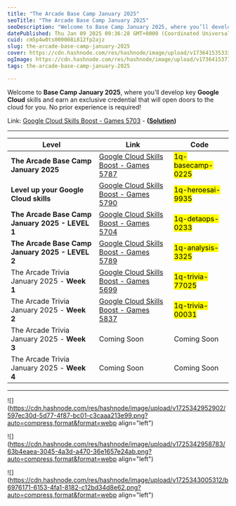 ```yaml
---
title: "The Arcade Base Camp January 2025"
seoTitle: "The Arcade Base Camp January 2025"
seoDescription: "Welcome to Base Camp January 2025, where you’ll develop key Google Cloud skills and earn an exclusive credential that will open doors to the cloud for you."
datePublished: Thu Jan 09 2025 09:36:28 GMT+0000 (Coordinated Universal Time)
cuid: cm5p4w0ts000008i812fp2ajz
slug: the-arcade-base-camp-january-2025
cover: https://cdn.hashnode.com/res/hashnode/image/upload/v1736415353339/f2f38edc-15b0-4d87-835a-afc759066eb7.png
ogImage: https://cdn.hashnode.com/res/hashnode/image/upload/v1736415371876/fc7933f8-2c9b-42c4-a8e0-fbbb39c18787.png
tags: the-arcade-base-camp-january-2025

---
```


Welcome to **Base Camp January 2025**, where you’ll develop key **Google Cloud** skills and earn an exclusive credential that will open doors to the cloud for you. No prior experience is required!

Link: [Google Cloud Skills Boost - Games 5703](https://www.cloudskillsboost.google/games/5703/labs/36448) - **(**[**Solution**](https://eplus.dev/start-here-dont-skip-this-arcade-lab)**)**

---

| **Level** | **Link** | **Code** |
| --- | --- | --- |
| **The Arcade Base Camp January 2025** | [Google Cloud Skills Boost - Games 5787](https://www.cloudskillsboost.google/games/5787) | <mark>1q-basecamp-0225</mark> |
| **Level up your Google Cloud skills** | [Google Cloud Skills Boost - Games 5790](https://www.cloudskillsboost.google/games/5790?utm_source=qwiklabs&utm_medium=lp&utm_campaign=level3-Janurary-arcade25) | <mark>1q-heroesai-9935</mark> |
| **The Arcade Base Camp January 2025 - LEVEL 1** | [Google Cloud Skills Boost - Games 5704](https://www.cloudskillsboost.google/games/5704?utm_source=qwiklabs&utm_medium=lp&utm_camphttps://www.cloudskillsboost.google/games/5788?utm_source=qwiklabs&utm_medium=lp&utm_campaign=level1-Janurary-arcade25aign=level1-december-arcade24) | <mark>1q-detaops-0233</mark> |
| **The Arcade Base Camp January 2025 - LEVEL 2** | [Google Cloud Skills Boost - Games 5789](https://www.cloudskillsboost.google/games/5789?utm_source=qwiklabs&utm_medium=lp&utm_campaign=level2-Janurary-arcade25) | <mark>1q-analysis-3325</mark> |
| The Arcade Trivia January 2025 - **Week 1** | [Google Cloud Skills Boost - Games 5699](https://www.cloudskillsboost.google/games/5699) | <mark>1q-trivia-77025</mark> |
| The Arcade Trivia January 2025 - **Week 2** | [Google Cloud Skills Boost - Games 5837](https://www.cloudskillsboost.google/games/5837) | <mark>1q-trivia-00031</mark> |
| The Arcade Trivia January 2025 - **Week 3** | Coming Soon | Coming Soon |
| The Arcade Trivia January 2025 - **Week 4** | Coming Soon | Coming Soon |

---

![](https://cdn.hashnode.com/res/hashnode/image/upload/v1725342952902/597ec30d-5d77-4f87-bc01-c3caaa213e99.png?auto=compress,format&format=webp align="left")

![](https://cdn.hashnode.com/res/hashnode/image/upload/v1725342958783/63b4eaea-3045-4a3d-a470-36e1657e24ab.png?auto=compress,format&format=webp align="left")

![](https://cdn.hashnode.com/res/hashnode/image/upload/v1725343005312/b6976171-6153-4fa1-8182-c12bd34d8e62.png?auto=compress,format&format=webp align="left")
